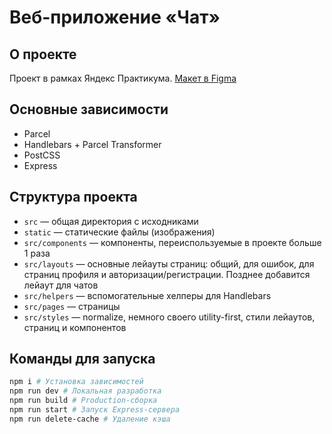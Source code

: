 # Веб-приложение «Чат»

## О проекте

Проект в рамках Яндекс Практикума.
[Макет в Figma](https://www.figma.com/file/bz3fUfefTOGr6PPyeUTwxR/YaChat?node-id=5%3A895)


## Основные зависимости

- Parcel
- Handlebars + Parcel Transformer
- PostCSS
- Express


## Структура проекта

- `src` ­— общая директория с исходниками
- `static` ­— статические файлы (изображения)
- `src/components` — компоненты, переиспользуемые в проекте больше 1 раза
- `src/layouts` — основные лейауты страниц: общий, для ошибок, для страниц профиля и авторизации/регистрации. Позднее добавится лейаут для чатов
- `src/helpers` — вспомогательные хелперы для Handlebars
- `src/pages` — страницы
- `src/styles` — normalize, немного своего utility-first, стили лейаутов, страниц и компонентов


## Команды для запуска

```bash
npm i # Установка зависимостей
npm run dev # Локальная разработка
npm run build # Production-сборка
npm run start # Запуск Express-сервера
npm run delete-cache # Удаление кэша
```
